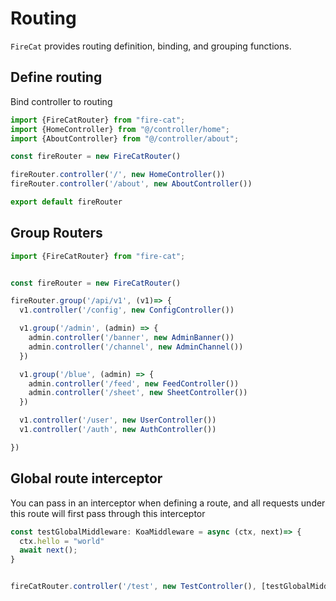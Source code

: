 # Routing

`FireCat` provides routing definition, binding, and grouping functions.

## Define routing

Bind controller to routing

```ts
import {FireCatRouter} from "fire-cat";
import {HomeController} from "@/controller/home";
import {AboutController} from "@/controller/about";

const fireRouter = new FireCatRouter()

fireRouter.controller('/', new HomeController())
fireRouter.controller('/about', new AboutController())

export default fireRouter
```

## Group Routers

```ts
import {FireCatRouter} from "fire-cat";


const fireRouter = new FireCatRouter()

fireRouter.group('/api/v1', (v1)=> {
  v1.controller('/config', new ConfigController())

  v1.group('/admin', (admin) => {
    admin.controller('/banner', new AdminBanner())
    admin.controller('/channel', new AdminChannel())
  })

  v1.group('/blue', (admin) => {
    admin.controller('/feed', new FeedController())
    admin.controller('/sheet', new SheetController())
  })

  v1.controller('/user', new UserController())
  v1.controller('/auth', new AuthController())

})

```

## Global route interceptor

You can pass in an interceptor when defining a route, and all requests under this route will first pass through this interceptor

```ts
const testGlobalMiddleware: KoaMiddleware = async (ctx, next)=> {
  ctx.hello = "world"
  await next();
}


fireCatRouter.controller('/test', new TestController(), [testGlobalMiddleware])
```